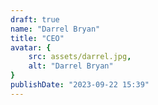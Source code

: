 ```yaml
---
draft: true 
name: "Darrel Bryan" 
title: "CEO" 
avatar: { 
    src: assets/darrel.jpg, 
    alt: "Darrel Bryan" 
} 
publishDate: "2023-09-22 15:39"
---
```

